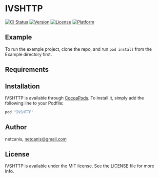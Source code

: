 # IVSHTTP

[![CI Status](http://img.shields.io/travis/netcanis/IVSHTTP.svg?style=flat)](https://travis-ci.org/netcanis/IVSHTTP)
[![Version](https://img.shields.io/cocoapods/v/IVSHTTP.svg?style=flat)](http://cocoapods.org/pods/IVSHTTP)
[![License](https://img.shields.io/cocoapods/l/IVSHTTP.svg?style=flat)](http://cocoapods.org/pods/IVSHTTP)
[![Platform](https://img.shields.io/cocoapods/p/IVSHTTP.svg?style=flat)](http://cocoapods.org/pods/IVSHTTP)

## Example

To run the example project, clone the repo, and run `pod install` from the Example directory first.

## Requirements

## Installation

IVSHTTP is available through [CocoaPods](http://cocoapods.org). To install
it, simply add the following line to your Podfile:

```ruby
pod "IVSHTTP"
```

## Author

netcanis, netcanis@gmail.com

## License

IVSHTTP is available under the MIT license. See the LICENSE file for more info.
